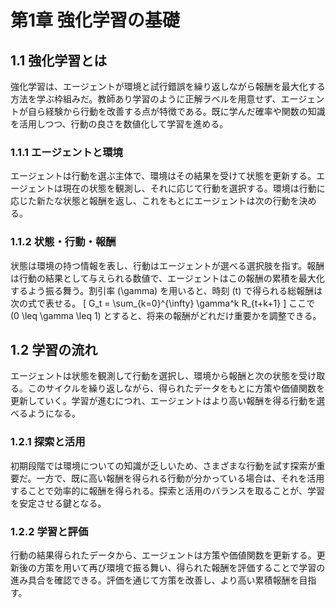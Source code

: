 # 第1章 強化学習の基礎

## 1.1 強化学習とは
強化学習は、エージェントが環境と試行錯誤を繰り返しながら報酬を最大化する方法を学ぶ枠組みだ。教師あり学習のように正解ラベルを用意せず、エージェントが自ら経験から行動を改善する点が特徴である。既に学んだ確率や関数の知識を活用しつつ、行動の良さを数値化して学習を進める。

### 1.1.1 エージェントと環境
エージェントは行動を選ぶ主体で、環境はその結果を受けて状態を更新する。エージェントは現在の状態を観測し、それに応じて行動を選択する。環境は行動に応じた新たな状態と報酬を返し、これをもとにエージェントは次の行動を決める。

### 1.1.2 状態・行動・報酬
状態は環境の持つ情報を表し、行動はエージェントが選べる選択肢を指す。報酬は行動の結果として与えられる数値で、エージェントはこの報酬の累積を最大化するよう振る舞う。割引率 \(\gamma\) を用いると、時刻 \(t\) で得られる総報酬は次の式で表せる。
\[
G_t = \sum_{k=0}^{\infty} \gamma^k R_{t+k+1}
\]
ここで \(0 \leq \gamma \leq 1\) とすると、将来の報酬がどれだけ重要かを調整できる。

## 1.2 学習の流れ
エージェントは状態を観測して行動を選択し、環境から報酬と次の状態を受け取る。このサイクルを繰り返しながら、得られたデータをもとに方策や価値関数を更新していく。学習が進むにつれ、エージェントはより高い報酬を得る行動を選べるようになる。

### 1.2.1 探索と活用
初期段階では環境についての知識が乏しいため、さまざまな行動を試す探索が重要だ。一方で、既に高い報酬を得られる行動が分かっている場合は、それを活用することで効率的に報酬を得られる。探索と活用のバランスを取ることが、学習を安定させる鍵となる。

### 1.2.2 学習と評価
行動の結果得られたデータから、エージェントは方策や価値関数を更新する。更新後の方策を用いて再び環境で振る舞い、得られた報酬を評価することで学習の進み具合を確認できる。評価を通じて方策を改善し、より高い累積報酬を目指す。
